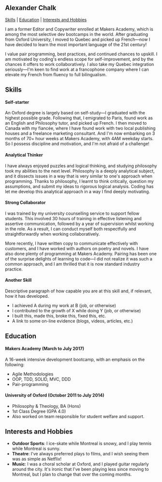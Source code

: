 ## Alexander Chalk

[Skills](#skills) | [Education](#education) | [Interests and Hobbies](#interests-and-hobbies)

I am a former Editor and Copywriter enrolled at Makers Academy, which is among the most selective dev bootcamps in the world. After graduating from Oxford University, I moved to Quebec and picked up French—now I have decided to learn the most important language of the 21st century!

I value pair programming, best practices, and continued chances to upskill. I am motivated by coding's endless scope for self-improvement, and by the chances it offers to work collaboratively. I also take my Quebec integration seriously—I'm keen to find work at a francophone company where I can elevate my French from fluency to full bilingualism.

## Skills

#### Self-starter

An Oxford degree is largely based on self-study—I graduated with the highest possible grade. Following that, I emigrated to Paris, found work as an English and Philosophy tutor, and picked up French. I then moved to Canada with my fiancée, where I have found work with two local publishing houses and a freelance marketing consultant. And I'm now embarking on 3 months of 70+ hour weeks at Makers Academy, with 4AM weekday starts. So I possess discipline and motivation, and I'm not afraid of a challenge!

#### Analytical Thinker

I have always enjoyed puzzles and logical thinking, and studying philosophy took my abilities to the next level. Philosophy is a deeply analytical subject, and it dissects issues in a way that is very similar to one's approach when programming. Thanks to philosophy, I learnt to think critically, question my assumptions, and submit my ideas to rigorous logical analysis. Coding has let me develop this analytical approach in a way I find deeply motivating. 

#### Strong Collaborator

I was trained by my university counselling service to support fellow students. This involved 30 hours of training in effective listening and assertive communication, followed by a year of supervision whilst working in the role. As a result, I can conduct myself both respectfully and straightforwardly when working collaboratively.

More recently, I have written copy to communicate effectively with customers, and I have worked with authors on poetry and novels. I have also done plenty of programming at Makers Academy. Pairing has been one of the surprise delights of learning to code—I did not realize it was such a common approach, and I am thrilled that it is now standard industry practice.

#### Another Skill

Descriptive paragraph of how capable you are at this skill and, if relevant, how it has developed.

- I achieved A during my work at B (job, or otherwise)
- I contributed to the growth of X while doing Y (job, or otherwise)
- I built this, made this, broke this, fixed this, etc.
- A link to some on-line evidence (blogs, videos, articles, etc.)

## Education

#### Makers Academy (March to July 2017)

A 16-week intensive development bootcamp, with an emphasis on the following:

- Agile Methodologies
- OOP, TDD, SOLID, MVC, DDD
- Pair-programming

#### University of Oxford (October 2011 to July 2014)

- Philosophy & Theology, BA (Hons)
- 1st Class Degree (GPA 4.0)
- Also worked on team responsible for student welfare and support.

## Interests and Hobbies
- **Outdoor Sports**: I ice-skate while Montreal is snowy, and I play tennis while Montreal is sunny. 
- **Theatre**: I've always preferred plays to films, and I wish seeing them was as simple as Netflix!
- **Music**: I was a choral scholar at Oxford, and I played guitar regularly around the city. It's ironic that I've been playing less since moving to Montreal, but I plan to change that over the coming months.
